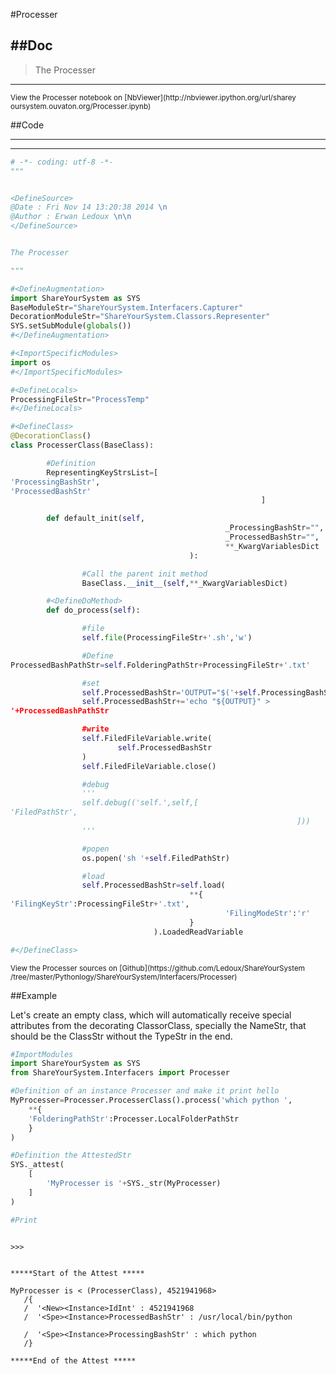 

<!--
FrozenIsBool False
-->

#Processer

##Doc
----


>
> The Processer
>
>

----

<small>
View the Processer notebook on [NbViewer](http://nbviewer.ipython.org/url/sharey
oursystem.ouvaton.org/Processer.ipynb)
</small>




<!--
FrozenIsBool False
-->

##Code

----

<ClassDocStr>

----

```python
# -*- coding: utf-8 -*-
"""


<DefineSource>
@Date : Fri Nov 14 13:20:38 2014 \n
@Author : Erwan Ledoux \n\n
</DefineSource>


The Processer

"""

#<DefineAugmentation>
import ShareYourSystem as SYS
BaseModuleStr="ShareYourSystem.Interfacers.Capturer"
DecorationModuleStr="ShareYourSystem.Classors.Representer"
SYS.setSubModule(globals())
#</DefineAugmentation>

#<ImportSpecificModules>
import os
#</ImportSpecificModules>

#<DefineLocals>
ProcessingFileStr="ProcessTemp"
#</DefineLocals>

#<DefineClass>
@DecorationClass()
class ProcesserClass(BaseClass):

        #Definition
        RepresentingKeyStrsList=[
'ProcessingBashStr',
'ProcessedBashStr'
                                                        ]

        def default_init(self,
                                                _ProcessingBashStr="",
                                                _ProcessedBashStr="",
                                                **_KwargVariablesDict
                                        ):

                #Call the parent init method
                BaseClass.__init__(self,**_KwargVariablesDict)

        #<DefineDoMethod>
        def do_process(self):

                #file
                self.file(ProcessingFileStr+'.sh','w')

                #Define
ProcessedBashPathStr=self.FolderingPathStr+ProcessingFileStr+'.txt'

                #set
                self.ProcessedBashStr='OUTPUT="$('+self.ProcessingBashStr+')"\n'
                self.ProcessedBashStr+='echo "${OUTPUT}" >
'+ProcessedBashPathStr

                #write
                self.FiledFileVariable.write(
                        self.ProcessedBashStr
                )
                self.FiledFileVariable.close()

                #debug
                '''
                self.debug(('self.',self,[
'FiledPathStr',
                                                                ]))
                '''

                #popen
                os.popen('sh '+self.FiledPathStr)

                #load
                self.ProcessedBashStr=self.load(
                                        **{
'FilingKeyStr':ProcessingFileStr+'.txt',
                                                'FilingModeStr':'r'
                                        }
                                ).LoadedReadVariable

#</DefineClass>


```

<small>
View the Processer sources on [Github](https://github.com/Ledoux/ShareYourSystem
/tree/master/Pythonlogy/ShareYourSystem/Interfacers/Processer)
</small>




<!---
FrozenIsBool True
-->

##Example

Let's create an empty class, which will automatically receive
special attributes from the decorating ClassorClass,
specially the NameStr, that should be the ClassStr
without the TypeStr in the end.

```python
#ImportModules
import ShareYourSystem as SYS
from ShareYourSystem.Interfacers import Processer

#Definition of an instance Processer and make it print hello
MyProcesser=Processer.ProcesserClass().process('which python ',
    **{
    'FolderingPathStr':Processer.LocalFolderPathStr
    }
)

#Definition the AttestedStr
SYS._attest(
    [
        'MyProcesser is '+SYS._str(MyProcesser)
    ]
)

#Print



```


```console
>>>


*****Start of the Attest *****

MyProcesser is < (ProcesserClass), 4521941968>
   /{
   /  '<New><Instance>IdInt' : 4521941968
   /  '<Spe><Instance>ProcessedBashStr' : /usr/local/bin/python

   /  '<Spe><Instance>ProcessingBashStr' : which python
   /}

*****End of the Attest *****



```

